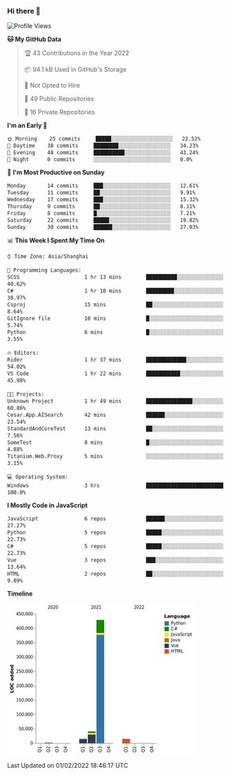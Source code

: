 ### Hi there 👋
<!--START_SECTION:waka-->
![Profile Views](http://img.shields.io/badge/Profile%20Views-0-blue)

**🐱 My GitHub Data** 

> 🏆 43 Contributions in the Year 2022
 > 
> 📦 94.1 kB Used in GitHub's Storage 
 > 
> 🚫 Not Opted to Hire
 > 
> 📜 49 Public Repositories 
 > 
> 🔑 16 Private Repositories  
 > 
**I'm an Early 🐤** 

```text
🌞 Morning    25 commits     █████░░░░░░░░░░░░░░░░░░░░   22.52% 
🌆 Daytime    38 commits     ████████░░░░░░░░░░░░░░░░░   34.23% 
🌃 Evening    48 commits     ██████████░░░░░░░░░░░░░░░   43.24% 
🌙 Night      0 commits      ░░░░░░░░░░░░░░░░░░░░░░░░░   0.0%

```
📅 **I'm Most Productive on Sunday** 

```text
Monday       14 commits     ███░░░░░░░░░░░░░░░░░░░░░░   12.61% 
Tuesday      11 commits     ██░░░░░░░░░░░░░░░░░░░░░░░   9.91% 
Wednesday    17 commits     ███░░░░░░░░░░░░░░░░░░░░░░   15.32% 
Thursday     9 commits      ██░░░░░░░░░░░░░░░░░░░░░░░   8.11% 
Friday       8 commits      █░░░░░░░░░░░░░░░░░░░░░░░░   7.21% 
Saturday     22 commits     █████░░░░░░░░░░░░░░░░░░░░   19.82% 
Sunday       30 commits     ██████░░░░░░░░░░░░░░░░░░░   27.03%

```


📊 **This Week I Spent My Time On** 

```text
⌚︎ Time Zone: Asia/Shanghai

💬 Programming Languages: 
SCSS                     1 hr 13 mins        ██████████░░░░░░░░░░░░░░░   40.62% 
C#                       1 hr 10 mins        █████████░░░░░░░░░░░░░░░░   38.97% 
Csproj                   15 mins             ██░░░░░░░░░░░░░░░░░░░░░░░   8.64% 
GitIgnore file           10 mins             █░░░░░░░░░░░░░░░░░░░░░░░░   5.74% 
Python                   6 mins              █░░░░░░░░░░░░░░░░░░░░░░░░   3.55%

🔥 Editors: 
Rider                    1 hr 37 mins        █████████████░░░░░░░░░░░░   54.02% 
VS Code                  1 hr 22 mins        ███████████░░░░░░░░░░░░░░   45.98%

🐱‍💻 Projects: 
Unknown Project          1 hr 49 mins        ███████████████░░░░░░░░░░   60.86% 
Cesar.App.AISearch       42 mins             ██████░░░░░░░░░░░░░░░░░░░   23.54% 
StandardAndCoreTest      13 mins             ██░░░░░░░░░░░░░░░░░░░░░░░   7.56% 
SomeTest                 8 mins              █░░░░░░░░░░░░░░░░░░░░░░░░   4.88% 
Titanium.Web.Proxy       5 mins              ░░░░░░░░░░░░░░░░░░░░░░░░░   3.15%

💻 Operating System: 
Windows                  3 hrs               █████████████████████████   100.0%

```

**I Mostly Code in JavaScript** 

```text
JavaScript               6 repos             ██████░░░░░░░░░░░░░░░░░░░   27.27% 
Python                   5 repos             █████░░░░░░░░░░░░░░░░░░░░   22.73% 
C#                       5 repos             █████░░░░░░░░░░░░░░░░░░░░   22.73% 
Vue                      3 repos             ███░░░░░░░░░░░░░░░░░░░░░░   13.64% 
HTML                     2 repos             ██░░░░░░░░░░░░░░░░░░░░░░░   9.09%

```


**Timeline**

![Chart not found](https://raw.githubusercontent.com/cesaryuan/cesaryuan/main/charts/bar_graph.png) 


 Last Updated on 01/02/2022 18:46:17 UTC
<!--END_SECTION:waka-->

<!--
**cesaryuan/Cesaryuan** is a ✨ _special_ ✨ repository because its `README.md` (this file) appears on your GitHub profile.

Here are some ideas to get you started:

- 🔭 I’m currently working on ...
- 🌱 I’m currently learning ...
- 👯 I’m looking to collaborate on ...
- 🤔 I’m looking for help with ...
- 💬 Ask me about ...
- 📫 How to reach me: ...
- 😄 Pronouns: ...
- ⚡ Fun fact: ...
-->
